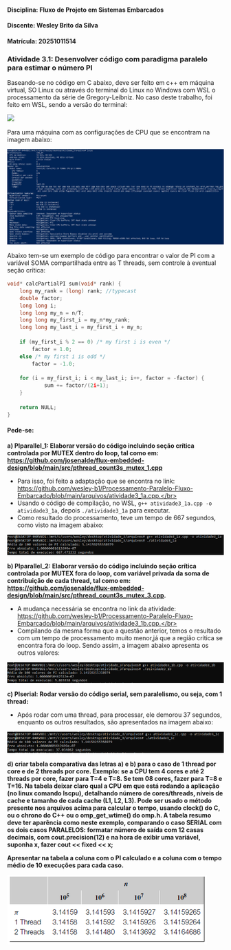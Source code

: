 #### Disciplina: Fluxo de Projeto em Sistemas Embarcados
#### Discente: Wesley Brito da Silva
#### Matrícula: 20251011514

### Atividade 3.1: Desenvolver código com paradigma paralelo para estimar o número PI

Baseando-se no código em C abaixo, deve ser feito em c++ em máquina virtual, SO Linux ou através do terminal do Linux no Windows com WSL o processamento da série de Gregory-Leibniz. No caso deste trabalho, foi feito em WSL, sendo a versão do terminal:

<img src=arquivos/fotos/versão_linux_terminal.png>

Para uma máquina com as configurações de CPU que se encontram na imagem abaixo:

<img src=arquivos/fotos/especificacoes_windows_terminal.png>

Abaixo tem-se um exemplo de código para encontrar o valor de PI com a variável SOMA compartilhada entre as T threads, sem controle à eventual seção crítica:

```C
void* calcPartialPI sum(void* rank) {
    long my_rank = (long) rank; //typecast
    double factor;
    long long i;
    long long my_n = n/T;
    long long my_first_i = my_n*my_rank;
    long long my_last_i = my_first_i + my_n;

    if (my_first_i % 2 == 0) /* my first i is even */
        factor = 1.0;
    else /* my first i is odd */
        factor = -1.0;

    for (i = my_first_i; i < my_last_i; i++, factor = -factor) {
            sum += factor/(2i+1);
    }

    return NULL;
} 
```
#### Pede-se:
**a) PIparallel_1: Elaborar versão do código incluindo seção crítica controlada por MUTEX dentro do loop, tal como em: https://github.com/josenalde/flux-embedded-design/blob/main/src/pthread_count3s_mutex_1.cpp**

 - Para isso, foi feito a adaptação que se encontra no link: https://github.com/wesley-b1/Processamento-Paralelo-Fluxo-Embarcado/blob/main/arquivos/atividade3_1a.cpp.</br> 
 - Usando o código de compilação, no WSL, `g++ atividade3_1a.cpp -o atividade3_1a`, depois `./atividade3_1a` para executar. </br> 
 - Como resultado do processamento, teve um tempo de 667 segundos, como visto na imagem abaixo:</br>
  <img src="arquivos/fotos/tempo_processamento_3_1a.png">
 

**b) PIparallel_2: Elaborar versão do código incluindo seção crítica controlada por MUTEX fora do loop, com variável privada da soma de contribuição de cada thread, tal como em: https://github.com/josenalde/flux-embedded-design/blob/main/src/pthread_count3s_mutex_3.cpp.**
- A mudança necessária se encontra no link da atividade: https://github.com/wesley-b1/Processamento-Paralelo-Fluxo-Embarcado/blob/main/arquivos/atividade3_1b.cpp.</br>
- Compilando da mesma forma que a questão anterior, temos o resultado com um tempo de processamento muito menor,já que a região crítica se encontra fora do loop. Sendo assim, a imagem abaixo apresenta os outros valores:</br>
 <img src=arquivos/fotos/tempo_processamento_3_1b.png>



**c) PIserial: Rodar versão do código serial, sem paralelismo, ou seja, com 1 thread:**
- Após rodar com uma thread, para processar, ele demorou 37 segundos, enquanto os outros resultados, são apresentados na imagem abaixo:</br>
 <img src=arquivos/fotos/tempo_processamento_3_1c.png>


**d) criar tabela comparativa das letras a) e b) para o caso de 1 thread por core e de 2 threads por core. Exemplo: se a CPU tem 4 cores e até 2 threads por core, fazer para T=4 e T=8. Se tem 08 cores, fazer para T=8 e T=16. Na tabela deixar claro qual a CPU em que está rodando a aplicação (no linux comando lscpu), detalhando número de cores/threads, níveis de cache e tamanho de cada cache (L1, L2, L3). Pode ser usado o método presente nos arquivos acima para calcular o tempo, usando clock() do C, ou o chrono do C++ ou o omp_get_wtime() do omp.h. A tabela resumo deve ter aparência como neste exemplo, comparando o caso SERIAL com os dois casos PARALELOS: formatar número de saída com 12 casas decimais, com cout.precision(12) e na hora de exibir uma variável, suponha x, fazer cout << fixed << x;**

**Apresentar na tabela a coluna com o PI calculado e a coluna com o tempo médio de 10 execuções para cada caso.**

<img src=arquivos/fotos/atividade2.png></img>

